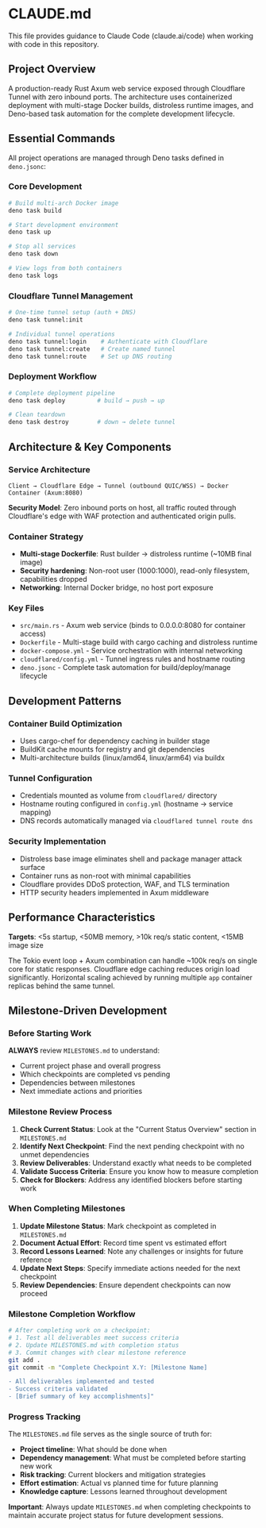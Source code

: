 # CLAUDE.md

This file provides guidance to Claude Code (claude.ai/code) when working with code in this repository.

## Project Overview

A production-ready Rust Axum web service exposed through Cloudflare Tunnel with zero inbound ports. The architecture uses containerized deployment with multi-stage Docker builds, distroless runtime images, and Deno-based task automation for the complete development lifecycle.

## Essential Commands

All project operations are managed through Deno tasks defined in `deno.jsonc`:

### Core Development
```bash
# Build multi-arch Docker image
deno task build

# Start development environment
deno task up

# Stop all services
deno task down

# View logs from both containers
deno task logs
```

### Cloudflare Tunnel Management
```bash
# One-time tunnel setup (auth + DNS)
deno task tunnel:init

# Individual tunnel operations
deno task tunnel:login    # Authenticate with Cloudflare
deno task tunnel:create   # Create named tunnel
deno task tunnel:route    # Set up DNS routing
```

### Deployment Workflow
```bash
# Complete deployment pipeline
deno task deploy         # build → push → up

# Clean teardown
deno task destroy        # down → delete tunnel
```

## Architecture & Key Components

### Service Architecture
```
Client → Cloudflare Edge → Tunnel (outbound QUIC/WSS) → Docker Container (Axum:8080)
```

**Security Model**: Zero inbound ports on host, all traffic routed through Cloudflare's edge with WAF protection and authenticated origin pulls.

### Container Strategy
- **Multi-stage Dockerfile**: Rust builder → distroless runtime (~10MB final image)
- **Security hardening**: Non-root user (1000:1000), read-only filesystem, capabilities dropped
- **Networking**: Internal Docker bridge, no host port exposure

### Key Files
- `src/main.rs` - Axum web service (binds to 0.0.0.0:8080 for container access)
- `Dockerfile` - Multi-stage build with cargo caching and distroless runtime
- `docker-compose.yml` - Service orchestration with internal networking
- `cloudflared/config.yml` - Tunnel ingress rules and hostname routing
- `deno.jsonc` - Complete task automation for build/deploy/manage lifecycle

## Development Patterns

### Container Build Optimization
- Uses cargo-chef for dependency caching in builder stage
- BuildKit cache mounts for registry and git dependencies
- Multi-architecture builds (linux/amd64, linux/arm64) via buildx

### Tunnel Configuration
- Credentials mounted as volume from `cloudflared/` directory
- Hostname routing configured in `config.yml` (hostname → service mapping)
- DNS records automatically managed via `cloudflared tunnel route dns`

### Security Implementation
- Distroless base image eliminates shell and package manager attack surface
- Container runs as non-root with minimal capabilities
- Cloudflare provides DDoS protection, WAF, and TLS termination
- HTTP security headers implemented in Axum middleware

## Performance Characteristics

**Targets**: <5s startup, <50MB memory, >10k req/s static content, <15MB image size

The Tokio event loop + Axum combination can handle ~100k req/s on single core for static responses. Cloudflare edge caching reduces origin load significantly. Horizontal scaling achieved by running multiple `app` container replicas behind the same tunnel.

## Milestone-Driven Development

### Before Starting Work

**ALWAYS** review `MILESTONES.md` to understand:
- Current project phase and overall progress
- Which checkpoints are completed vs pending
- Dependencies between milestones
- Next immediate actions and priorities

### Milestone Review Process

1. **Check Current Status**: Look at the "Current Status Overview" section in `MILESTONES.md`
2. **Identify Next Checkpoint**: Find the next pending checkpoint with no unmet dependencies
3. **Review Deliverables**: Understand exactly what needs to be completed
4. **Validate Success Criteria**: Ensure you know how to measure completion
5. **Check for Blockers**: Address any identified blockers before starting work

### When Completing Milestones

1. **Update Milestone Status**: Mark checkpoint as completed in `MILESTONES.md`
2. **Document Actual Effort**: Record time spent vs estimated effort
3. **Record Lessons Learned**: Note any challenges or insights for future reference
4. **Update Next Steps**: Specify immediate actions needed for the next checkpoint
5. **Review Dependencies**: Ensure dependent checkpoints can now proceed

### Milestone Completion Workflow

```bash
# After completing work on a checkpoint:
# 1. Test all deliverables meet success criteria
# 2. Update MILESTONES.md with completion status
# 3. Commit changes with clear milestone reference
git add .
git commit -m "Complete Checkpoint X.Y: [Milestone Name]

- All deliverables implemented and tested
- Success criteria validated
- [Brief summary of key accomplishments]"
```

### Progress Tracking

The `MILESTONES.md` file serves as the single source of truth for:
- **Project timeline**: What should be done when
- **Dependency management**: What must be completed before starting new work
- **Risk tracking**: Current blockers and mitigation strategies
- **Effort estimation**: Actual vs planned time for future planning
- **Knowledge capture**: Lessons learned throughout development

**Important**: Always update `MILESTONES.md` when completing checkpoints to maintain accurate project status for future development sessions.